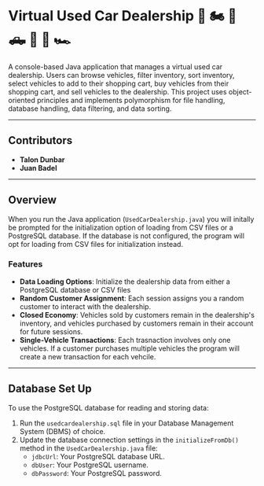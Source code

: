 # Virtual Used Car Dealership 🚗 🏍️ 🚐 🛻 🚐 🚙 🏎️

A console-based Java application that manages a virtual used car dealership. Users can browse vehicles, filter inventory, sort inventory, select vehicles to add to their shopping cart, buy vehicles from their shopping cart, and sell vehicles to the dealership. This project uses object-oriented principles and implements polymorphism for file handling, database handling, data filtering, and data sorting.

---

## Contributors

- **Talon Dunbar**
- **Juan Badel**

---

## Overview

When you run the Java application (`UsedCarDealership.java`) you will initally be prompted for the initialization option of loading from CSV files or a PostgreSQL database.
If the database is not configured, the program will opt for loading from CSV files for initialization instead.

### Features

- **Data Loading Options**: Initialize the dealership data from either a PostgreSQL database or CSV files
- **Random Customer Assignment**: Each session assigns you a random customer to interact with the dealership.
- **Closed Economy**: Vehicles sold by customers remain in the dealership's inventory, and vehicles purchased by customers remain in their account for future sessions.
- **Single-Vehicle Transactions**: Each trasnaction involves only one vehicles. If a customer purchases multiple vehicles the program will create a new transaction for each vehcile.

---

## Database Set Up

To use the PostgreSQL database for reading and storing data:

1. Run the `usedcardealership.sql` file in your Database Management System (DBMS) of choice.
2. Update the database connection settings in the `initializeFromDb()` method in the `UsedCarDealership.java` file:
   - `jdbcUrl`: Your PostgreSQL database URL.
   - `dbUser`: Your PostgreSQL username.
   - `dbPassword`: Your PostgreSQL password.
